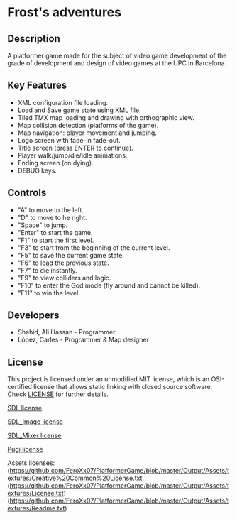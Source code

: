 # Frost's adventures

## Description

A platformer game made for the subject of video game development of the grade of development and design of video games at the UPC in Barcelona.

## Key Features

 - XML configuration file loading.
 - Load and Save game state using XML file.
 - Tiled TMX map loading and drawing with orthographic view.
 - Map collision detection (platforms of the game).
 - Map navigation: player movement and jumping.
 - Logo screen with fade-in fade-out.
 - Title screen (press ENTER to continue).
 - Player walk/jump/die/idle animations.
 - Ending screen (on dying).
 - DEBUG keys.
 
## Controls

 - "A" to move to the left.
 - "D" to move to he right.
 - "Space" to jump.
 - "Enter" to start the game.
 - "F1" to start the first level.
 - "F3" to start from the beginning of the current level.
 - "F5" to save the current game state.
 - "F6" to load the previous state.
 - "F7" to die instantly.
 - "F9" to view colliders and logic.
 - "F10" to enter the God mode (fly around and cannot be killed).
 - "F11" to win the level.

## Developers

 - Shahid, Ali Hassan - Programmer
 - López, Carles - Programmer & Map designer

## License

This project is licensed under an unmodified MIT license, which is an OSI-certified license that allows static linking with closed source software. Check [LICENSE](LICENSE) for further details.

[SDL license](https://github.com/FeroXx07/PlatformerGame/blob/master/Output/SDL%20License.txt)

[SDL_Image license](https://github.com/FeroXx07/PlatformerGame/blob/master/Output/SDL%20Image%20License.txt)

[SDL_Mixer license](https://github.com/FeroXx07/PlatformerGame/blob/master/Output/SDL%20Mixer%20License.txt)

[Pugi license](https://github.com/FeroXx07/PlatformerGame/blob/master/Output/Pugi%20License.txt)

Assets licenses:
(https://github.com/FeroXx07/PlatformerGame/blob/master/Output/Assets/textures/Creative%20Common%20License.txt
(https://github.com/FeroXx07/PlatformerGame/blob/master/Output/Assets/textures/License.txt) (https://github.com/FeroXx07/PlatformerGame/blob/master/Output/Assets/textures/Readme.txt)
